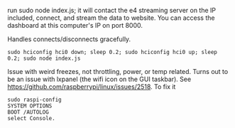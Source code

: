 run sudo node index.js; it will contact the e4 streaming server on the IP included,
connect, and stream the data to website.  You can access the dashboard at this
computer's IP on port 8000.

Handles connects/disconnects gracefully.

```
sudo hciconfig hci0 down; sleep 0.2; sudo hciconfig hci0 up; sleep 0.2; sudo node index.js
```


Issue with weird freezes, not throttling, power, or temp related.
Turns out to be an issue with lxpanel (the wifi icon on the GUI taskbar).
See https://github.com/raspberrypi/linux/issues/2518.
To fix it

```
sudo raspi-config
SYSTEM OPTIONS
BOOT /AUTOLOG
select Console.
```
